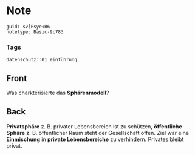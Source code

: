 # Note
```
guid: sv]Esye<B6
notetype: Basic-9c783
```

### Tags
```
datenschutz::01_einführung
```

## Front
Was charkterisierte das <b>Sphärenmodell</b>?

## Back
<b>Privatsphäre</b> z. B. privater Lebensbereich ist zu schützen,
<b>öffentliche Sphäre</b> z. B. öffentlicher Raum steht der
Gesellschaft offen. Ziel war eine <b>Einmischung</b> in <b>private
Lebensbereiche</b> zu verhindern. Privates bleibt privat.
